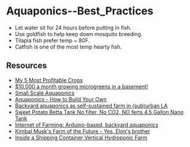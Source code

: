 # Aquaponics--Best_Practices

- Let water sit for 24 hours before putting in fish.
- Use goldfish to help keep down mosquito breeding.
- Tilapia fish prefer temp ~ 80F.
- Catfish is one of the most temp hearty fish.

## Resources

- [My 5 Most Profitable Crops](https://youtu.be/CTW0_s8YPOA)
- [$10,000 a month growing microgreens in a basement!](https://youtu.be/2opU8qMu30o)
- [Small Scale Aquaponics](https://youtu.be/4DMylpQqVKI)
- [Aquaponics - How to Build Your Own](https://youtu.be/k-Lc6HefrkM)
- [Backyard aquaponics as self-sustained farm in (sub)urban LA](https://youtu.be/Du6Z8p71eys)
- [Sweet Potato Betta Tank No filter, No CO2, NO ferts 4.5 Gallon Nano Tank](https://youtu.be/LUp2-DqEfOE)
- [Internet of Farming: Arduino-based, backyard aquaponics](https://youtu.be/X2wWTadsBDA)
- [Kimbal Musk's Farm of the Future - Yes, Elon's brother](https://youtu.be/VxRNoSSkLkE)
- [Inside a Shipping Container Vertical Hydroponic Farm](https://youtu.be/VxRNoSSkLkE)
